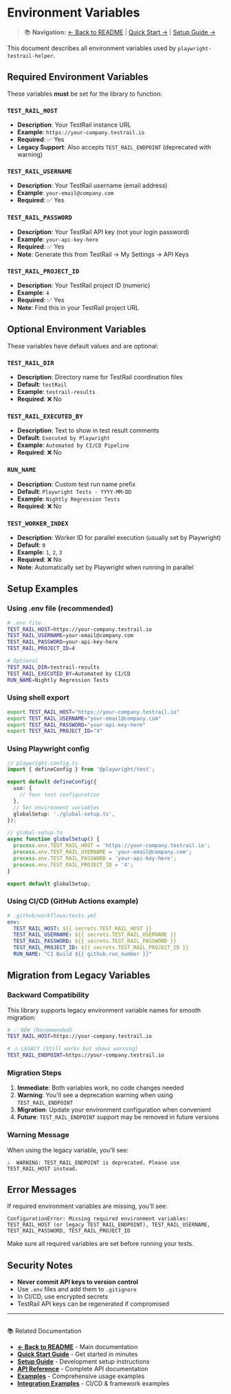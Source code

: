 # Environment Variables

> 📚 **Navigation:** [← Back to README](../README.md) | [Quick Start →](QUICK_START.md) | [Setup Guide →](SETUP.md)

This document describes all environment variables used by `playwright-testrail-helper`.

## Required Environment Variables

These variables **must** be set for the library to function:

### `TEST_RAIL_HOST`
- **Description**: Your TestRail instance URL
- **Example**: `https://your-company.testrail.io`
- **Required**: ✅ Yes
- **Legacy Support**: Also accepts `TEST_RAIL_ENDPOINT` (deprecated with warning)

### `TEST_RAIL_USERNAME`
- **Description**: Your TestRail username (email address)
- **Example**: `your-email@company.com`
- **Required**: ✅ Yes

### `TEST_RAIL_PASSWORD`
- **Description**: Your TestRail API key (not your login password)
- **Example**: `your-api-key-here`
- **Required**: ✅ Yes
- **Note**: Generate this from TestRail → My Settings → API Keys

### `TEST_RAIL_PROJECT_ID`
- **Description**: Your TestRail project ID (numeric)
- **Example**: `4`
- **Required**: ✅ Yes
- **Note**: Find this in your TestRail project URL

## Optional Environment Variables

These variables have default values and are optional:

### `TEST_RAIL_DIR`
- **Description**: Directory name for TestRail coordination files
- **Default**: `testRail`
- **Example**: `testrail-results`
- **Required**: ❌ No

### `TEST_RAIL_EXECUTED_BY`
- **Description**: Text to show in test result comments
- **Default**: `Executed by Playwright`
- **Example**: `Automated by CI/CD Pipeline`
- **Required**: ❌ No

### `RUN_NAME`
- **Description**: Custom test run name prefix
- **Default**: `Playwright Tests - YYYY-MM-DD`
- **Example**: `Nightly Regression Tests`
- **Required**: ❌ No

### `TEST_WORKER_INDEX`
- **Description**: Worker ID for parallel execution (usually set by Playwright)
- **Default**: `0`
- **Example**: `1`, `2`, `3`
- **Required**: ❌ No
- **Note**: Automatically set by Playwright when running in parallel

## Setup Examples

### Using .env file (recommended)
```bash
# .env file
TEST_RAIL_HOST=https://your-company.testrail.io
TEST_RAIL_USERNAME=your-email@company.com
TEST_RAIL_PASSWORD=your-api-key-here
TEST_RAIL_PROJECT_ID=4

# Optional
TEST_RAIL_DIR=testrail-results
TEST_RAIL_EXECUTED_BY=Automated by CI/CD
RUN_NAME=Nightly Regression Tests
```

### Using shell export
```bash
export TEST_RAIL_HOST="https://your-company.testrail.io"
export TEST_RAIL_USERNAME="your-email@company.com"
export TEST_RAIL_PASSWORD="your-api-key-here"
export TEST_RAIL_PROJECT_ID="4"
```

### Using Playwright config
```typescript
// playwright.config.ts
import { defineConfig } from '@playwright/test';

export default defineConfig({
  use: {
    // Your test configuration
  },
  // Set environment variables
  globalSetup: './global-setup.ts',
});
```

```typescript
// global-setup.ts
async function globalSetup() {
  process.env.TEST_RAIL_HOST = 'https://your-company.testrail.io';
  process.env.TEST_RAIL_USERNAME = 'your-email@company.com';
  process.env.TEST_RAIL_PASSWORD = 'your-api-key-here';
  process.env.TEST_RAIL_PROJECT_ID = '4';
}

export default globalSetup;
```

### Using CI/CD (GitHub Actions example)
```yaml
# .github/workflows/tests.yml
env:
  TEST_RAIL_HOST: ${{ secrets.TEST_RAIL_HOST }}
  TEST_RAIL_USERNAME: ${{ secrets.TEST_RAIL_USERNAME }}
  TEST_RAIL_PASSWORD: ${{ secrets.TEST_RAIL_PASSWORD }}
  TEST_RAIL_PROJECT_ID: ${{ secrets.TEST_RAIL_PROJECT_ID }}
  RUN_NAME: "CI Build ${{ github.run_number }}"
```

## Migration from Legacy Variables

### Backward Compatibility

This library supports legacy environment variable names for smooth migration:

```bash
# ✅ NEW (Recommended)
TEST_RAIL_HOST=https://your-company.testrail.io

# ⚠️ LEGACY (Still works but shows warning)
TEST_RAIL_ENDPOINT=https://your-company.testrail.io
```

### Migration Steps

1. **Immediate**: Both variables work, no code changes needed
2. **Warning**: You'll see a deprecation warning when using `TEST_RAIL_ENDPOINT`
3. **Migration**: Update your environment configuration when convenient
4. **Future**: `TEST_RAIL_ENDPOINT` support may be removed in future versions

### Warning Message

When using the legacy variable, you'll see:

```
⚠️  WARNING: TEST_RAIL_ENDPOINT is deprecated. Please use TEST_RAIL_HOST instead.
```

## Error Messages

If required environment variables are missing, you'll see:

```
ConfigurationError: Missing required environment variables: TEST_RAIL_HOST (or legacy TEST_RAIL_ENDPOINT), TEST_RAIL_USERNAME, TEST_RAIL_PASSWORD, TEST_RAIL_PROJECT_ID
```

Make sure all required variables are set before running your tests.

## Security Notes

- **Never commit API keys to version control**
- Use `.env` files and add them to `.gitignore`
- In CI/CD, use encrypted secrets
- TestRail API keys can be regenerated if compromised
---

##
 📚 Related Documentation

- **[← Back to README](../README.md)** - Main documentation
- **[Quick Start Guide](QUICK_START.md)** - Get started in minutes
- **[Setup Guide](SETUP.md)** - Development setup instructions
- **[API Reference](API.md)** - Complete API documentation
- **[Examples](EXAMPLES.md)** - Comprehensive usage examples
- **[Integration Examples](INTEGRATION_EXAMPLES.md)** - CI/CD & framework examples